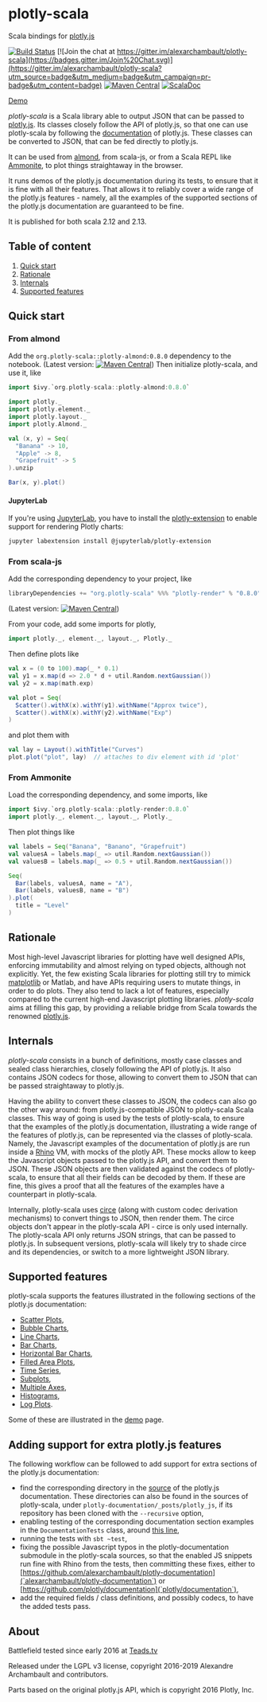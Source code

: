 # plotly-scala

Scala bindings for [plotly.js](https://plot.ly/javascript/)

[![Build Status](https://travis-ci.org/alexarchambault/plotly-scala.svg?branch=master)](https://travis-ci.org/alexarchambault/plotly-scala)
[![Join the chat at https://gitter.im/alexarchambault/plotly-scala](https://badges.gitter.im/Join%20Chat.svg)](https://gitter.im/alexarchambault/plotly-scala?utm_source=badge&utm_medium=badge&utm_campaign=pr-badge&utm_content=badge)
[![Maven Central](https://img.shields.io/maven-central/v/org.plotly-scala/plotly-render_2.13.svg)](https://maven-badges.herokuapp.com/maven-central/org.plotly-scala/plotly-render_2.13)
[![ScalaDoc](http://javadoc-badge.appspot.com/org.plotly-scala/plotly-render_2.13.svg?label=scaladoc)](http://javadoc-badge.appspot.com/org.plotly-scala/plotly-render_2.13)

[Demo](https://alexarchambault.github.io/plotly-scala/)

*plotly-scala* is a Scala library able to output JSON that can be passed to [plotly.js](https://plot.ly/javascript/). Its classes closely follow the API of plotly.js, so that one can use plotly-scala by following the [documentation](https://plot.ly/javascript/) of plotly.js. These classes can be converted to JSON, that can be fed directly to plotly.js.

It can be used from [almond](https://github.com/jupyter-scala/jupyter-scala/tree/develop), from scala-js, or from a Scala REPL like [Ammonite](https://github.com/lihaoyi/Ammonite), to plot things straightaway in the browser.

It runs demos of the plotly.js documentation during its tests, to ensure that it is fine with all their features. That allows it to reliably cover a wide range of the plotly.js features - namely, all the examples of the supported sections of the plotly.js documentation are guaranteed to be fine.

It is published for both scala 2.12 and 2.13.

## Table of content

1. [Quick start](#quick-start)
2. [Rationale](#rationale)
3. [Internals](#internals)
4. [Supported features](#supported-features)

## Quick start

### From almond

Add the `org.plotly-scala::plotly-almond:0.8.0` dependency to the notebook. (Latest version: [![Maven Central](https://img.shields.io/maven-central/v/org.plotly-scala/plotly-render_2.13.svg)](https://maven-badges.herokuapp.com/maven-central/org.plotly-scala/plotly-render_2.13))
Then initialize plotly-scala, and use it, like
```scala
import $ivy.`org.plotly-scala::plotly-almond:0.8.0`

import plotly._
import plotly.element._
import plotly.layout._
import plotly.Almond._

val (x, y) = Seq(
  "Banana" -> 10,
  "Apple" -> 8,
  "Grapefruit" -> 5
).unzip

Bar(x, y).plot()
```

#### JupyterLab
If you're using [JupyterLab](https://jupyterlab.readthedocs.io/en/stable/), you have to install the [plotly-extension](https://github.com/jupyterlab/jupyter-renderers/tree/master/packages/plotly-extension) to enable support for rendering Plotly charts:
```bash
jupyter labextension install @jupyterlab/plotly-extension
```

### From scala-js

Add the corresponding dependency to your project, like
```scala
libraryDependencies += "org.plotly-scala" %%% "plotly-render" % "0.8.0"
```
(Latest version: [![Maven Central](https://img.shields.io/maven-central/v/org.plotly-scala/plotly-render_2.13.svg)](https://maven-badges.herokuapp.com/maven-central/org.plotly-scala/plotly-render_2.13))

From your code, add some imports for plotly,
```scala
import plotly._, element._, layout._, Plotly._
```

Then define plots like
```scala
val x = (0 to 100).map(_ * 0.1)
val y1 = x.map(d => 2.0 * d + util.Random.nextGaussian())
val y2 = x.map(math.exp)

val plot = Seq(
  Scatter().withX(x).withY(y1).withName("Approx twice"),
  Scatter().withX(x).withY(y2).withName("Exp")
)
```
and plot them with

```scala
val lay = Layout().withTitle("Curves")
plot.plot("plot", lay)  // attaches to div element with id 'plot'
```


### From Ammonite

Load the corresponding dependency, and some imports, like
```scala
import $ivy.`org.plotly-scala::plotly-render:0.8.0`
import plotly._, element._, layout._, Plotly._
```

Then plot things like
```scala
val labels = Seq("Banana", "Banano", "Grapefruit")
val valuesA = labels.map(_ => util.Random.nextGaussian())
val valuesB = labels.map(_ => 0.5 + util.Random.nextGaussian())

Seq(
  Bar(labels, valuesA, name = "A"),
  Bar(labels, valuesB, name = "B")
).plot(
  title = "Level"
)
```


## Rationale

Most high-level Javascript libraries for plotting have well designed APIs, enforcing immutability and almost relying on typed objects, although not explicitly. Yet, the few existing Scala libraries for plotting still try to mimick [matplotlib](http://matplotlib.org/) or Matlab, and have APIs requiring users to mutate things, in order to do plots. They also tend to lack a lot of features, especially compared to the current high-end Javascript plotting libraries. *plotly-scala* aims at filling this gap, by providing a reliable bridge from Scala towards the renowned [plotly.js](https://plot.ly/javascript/).

## Internals

*plotly-scala* consists in a bunch of definitions, mostly case classes and sealed class hierarchies, closely following the API of plotly.js. It also contains JSON codecs for those, allowing to convert them to JSON that can be passed straightaway to plotly.js.

Having the ability to convert these classes to JSON, the codecs can also go the other way around: from plotly.js-compatible JSON to plotly-scala Scala classes. This way of going is used by the tests of plotly-scala, to ensure that the examples of the plotly.js documentation, illustrating a wide range of the features of plotly.js, can be represented via the classes of plotly-scala. Namely, the Javascript examples of the documentation of plotly.js are run inside a [Rhino](https://developer.mozilla.org/en-US/docs/Mozilla/Projects/Rhino) VM, with mocks of the plotly API. These mocks allow to keep the Javascript objects passed to the plotly.js API, and convert them to JSON. These JSON objects are then validated against the codecs of plotly-scala, to ensure that all their fields can be decoded by them. If these are fine, this gives a proof that all the features of the examples have a counterpart in plotly-scala.

Internally, plotly-scala uses [circe](https://github.com/travisbrown/circe) (along with custom codec derivation mechanisms) to convert things to JSON, then render them. The circe objects don't appear in the plotly-scala API - circe is only used internally. The plotly-scala API only returns JSON strings, that can be passed to plotly.js. In subsequent versions, plotly-scala will likely try to shade circe and its dependencies, or switch to a more lightweight JSON library.

## Supported features

plotly-scala supports the features illustrated in the following sections of the plotly.js documentation:
- [Scatter Plots](https://plot.ly/javascript/line-and-scatter/),
- [Bubble Charts](https://plot.ly/javascript/bubble-charts/),
- [Line Charts](https://plot.ly/javascript/line-charts/),
- [Bar Charts](https://plot.ly/javascript/bar-charts/),
- [Horizontal Bar Charts](https://plot.ly/javascript/horizontal-bar-charts/),
- [Filled Area Plots](https://plot.ly/javascript/filled-area-plots/),
- [Time Series](https://plot.ly/javascript/time-series/),
- [Subplots](https://plot.ly/javascript/subplots/),
- [Multiple Axes](https://plot.ly/javascript/multiple-axes/),
- [Histograms](https://plot.ly/javascript/histograms/),
- [Log Plots](https://plot.ly/javascript/log-plot/).

Some of these are illustrated in the [demo](https://alexarchambault.github.io/plotly-scala/) page.

## Adding support for extra plotly.js features

The following workflow can be followed to add support for extra sections of the plotly.js documentation:
- find the corresponding directory in the [source](https://github.com/alexarchambault/plotly-documentation/tree/eae136bb920c7542654a5e13cff04a0de175a08d/) of the plotly.js documentation. These directories can also be found in the sources of plotly-scala, under `plotly-documentation/_posts/plotly_js`, if its repository has been cloned with the `--recursive` option,
- enabling testing of the corresponding documentation section examples in the `DocumentationTests` class, around [this line](https://github.com/alexarchambault/plotly-scala/blob/master/tests/src/test/scala/plotly/doc/DocumentationTests.scala#L224),
- running the tests with `sbt ~test`,
- fixing the possible Javascript typos in the plotly-documentation submodule in the plotly-scala sources, so that the enabled JS snippets run fine with Rhino from the tests, then committing these fixes, either to [https://github.com/alexarchambault/plotly-documentation](`alexarchambault/plotly-documentation`) or [https://github.com/plotly/documentation](`plotly/documentation`),
- add the required fields / class definitions, and possibly codecs, to have the added tests pass.

## About

Battlefield tested since early 2016 at [Teads.tv](http://teads.tv)

Released under the LGPL v3 license, copyright 2016-2019 Alexandre Archambault and contributors.

Parts based on the original plotly.js API, which is copyright 2016 Plotly, Inc.

